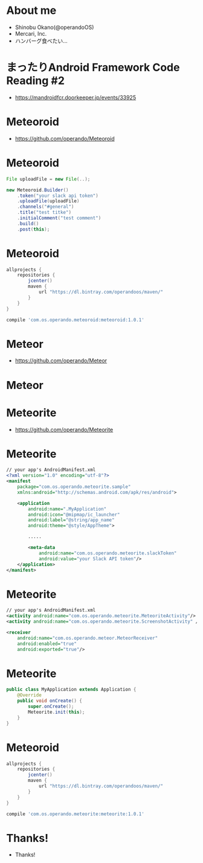 
# About me

* Shinobu Okano(@operandoOS)
* Mercari, Inc.
* ハンバーグ食べたい...

# まったりAndroid Framework Code Reading #2

* https://mandroidfcr.doorkeeper.jp/events/33925


# Meteoroid

* https://github.com/operando/Meteoroid

# Meteoroid

```java
File uploadFile = new File(..);

new Meteoroid.Builder()
    .token("your slack api token")
    .uploadFile(uploadFile)
    .channels("#general")
    .title("test titke")
    .initialComment("test comment")
    .build()
    .post(this);
```

# Meteoroid

```gradle
allprojects {
    repositories {
        jcenter()
        maven {
            url "https://dl.bintray.com/operandoos/maven/"
        }
    }
}

compile 'com.os.operando.meteoroid:meteoroid:1.0.1'
```

# Meteor

* https://github.com/operando/Meteor

# Meteor


# Meteorite

* https://github.com/operando/Meteorite

# Meteorite

```xml
// your app's AndroidManifest.xml
<?xml version="1.0" encoding="utf-8"?>
<manifest
    package="com.os.operando.meteorite.sample"
    xmlns:android="http://schemas.android.com/apk/res/android">

    <application
        android:name=".MyApplication"
        android:icon="@mipmap/ic_launcher"
        android:label="@string/app_name"
        android:theme="@style/AppTheme">

        .....

        <meta-data
            android:name="com.os.operando.meteorite.slackToken"
            android:value="your Slack API token"/>
    </application>
</manifest>
```

# Meteorite

```xml
// your app's AndroidManifest.xml
<activity android:name="com.os.operando.meteorite.MeteoriteActivity"/>
<activity android:name="com.os.operando.meteorite.ScreenshotActivity" />

<receiver
    android:name="com.os.operando.meteor.MeteorReceiver"
    android:enabled="true"
    android:exported="true"/>
```


# Meteorite

```java
public class MyApplication extends Application {
    @Override
    public void onCreate() {
        super.onCreate();
        Meteorite.init(this);
    }
}
```


# Meteoroid

```gradle
allprojects {
    repositories {
        jcenter()
        maven {
            url "https://dl.bintray.com/operandoos/maven/"
        }
    }
}

compile 'com.os.operando.meteorite:meteorite:1.0.1'
```

# Thanks!

* Thanks!